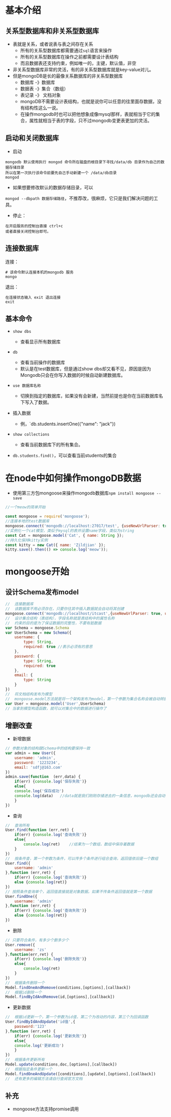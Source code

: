 # 基本介绍

## 关系型数据库和非关系型数据库

- 表就是关系，或者说表与表之间存在关系
  - 所有的关系型数据库都需要通过`sql`语言来操作
  - 所有的关系型数据库在操作之前都需要设计表结构
  - 而且数据表还支持约束，例如唯一的，主键，默认值，非空
- 非关系型数据库非常的灵活，有的非关系型数据库就是key-value对儿。
- 但是mongoDB是长的最像关系数据库的非关系型数据库
  - 数据库 -》数据库
  - 数据表 -》集合（数组）
  - 表记录 -》 文档对象
  - mongoDB不需要设计表结构，也就是说你可以任意的往里面存数据，没有结构性这么一说。
  - 在操作mongodb时也可以把他想象成像mysql那样，表就相当于它的集合，属性就相当于表的字段，只不过mongodb变更表更加的灵活。

## 启动和关闭数据库

- 启动

```
mongodb 默认使用执行 mongod 命令所在磁盘的根目录下寻找/data/db 目录作为自己的数据存储目录
所以在第一次执行该命令前要先自己手动新建一个 /data/db目录
mongod
```

- 如果想要修改默认的数据存储目录，可以

`mongod --dbpath 数据存储路径`，不推荐改，很麻烦，它只是我们解决问题的工具。

- 停止：

```
在开启服务的控制台直接 ctrl+c
或者直接关闭控制台即可。
```

##  连接数据库

连接：

```
# 该命令默认连接本机的mongodb 服务
mongo
```

退出：

```
在连接状态输入 exit 退出连接
exit
```

## 基本命令

- `show dbs`
  - 查看显示所有数据库
- `db`
  - 查看当前操作的数据库
  - 默认是在test数据库，但是通过show dbs却又看不见，原因是因为Mongodb只会在你写入数据的时候自动新建数据库。
- `use 数据库名称`
  - 切换到指定的数据库，如果没有会新建，当然前提也是你在当前数据库名下写入了数据。

- 插入数据
  - 例，`db.students.insertOne({"name": "jack"})

- `show collections`
  - 查看当前数据库下的所有集合。

- `db.students.find()`，可以查看当前students的集合

# 在node中如何操作mongoDB数据

- 使用第三方包mongoose来操作mongodb数据库`npm install mongoose --save`

```javascript
//一个meow的简单开始

const mongoose = require('mongoose');
//连接本地的test数据库
mongoose.connect('mongodb://localhost:27017/test', {useNewUrlParser: true, useUnifiedTopology: true});
//实例化一个cat模型，类似于mysql的表并设置name字段，类似为string
const Cat = mongoose.model('Cat', { name: String });
//持久化保持kitty实例
const kitty = new Cat({ name: 'Zildjian' });
kitty.save().then(() => console.log('meow'));
```

# mongoose开始

## 设计Schema发布model

```javascript
//	连接数据库
//	该数据库不用必须存在，只要你往其中插入数据就会自动将其创建
mongoose.connect('mongodb://localhost/itcast',{useNewUrlParser: true, useUnifiedTopology: true})
//	设计集合结构（表结构），字段名称就是表结构中的属性名称
//	约束的目的是为了保证数据的完整性，不要有脏数据
var Schema = mongoose.Schema
var UserSchema = new Schema({
    username: {
        type: String,
        required: true //表示必须有的意思
    },
    password: {
        type: String,
        required: true
    },
    email: {
        type: String
    }
})
//	将文档结构发布为模型
//	mongoose.model方法就是将一个架构发布为model，第一个参数为集合名称会被自动转换成小写。第二个参数架构Schema，返回值为模型构造函数。
var User = mongoose.model('User',UserSchema)
// 当拿到模型构造函数，就可以对集合中的数据进行操作了
```

## 增删改查

- 新增数据

```javascript
// 参数对象的结构跟Schema中的结构要保持一致
var admin = new User({
	username: 'admin',
	password: '1223234',
	email: 'sdfj@163.com'
})
admin.save(function  (err,data) {
	if(err) {console.log('保存失败')}
	else{
	console.log('保存成功')
	console.log(data)	//data就是我们刚刚存储进去的一条信息，mongodb还会自动帮我们生成_id
	}
})
```

- 查询

```javascript
//	查询所有
User.find(function (err,ret) {
	if(err) {console.log('查询失败')}
    else{
        console.log(ret)	//结果为一个数组，数组中保存着数据
    }
})
//	按条件查，第一个参数为条件，可以传多个条件进行组合查询，返回值依旧是一个数组
User.find({
    username: 'admin'
},function (err,ret) {
    if(err) {console.log('查询失败')}
    else {console.log(ret)}
})
// 按照条件查询单个，返回值直接就是对象数据。如果不传条件返回值就是第一个数据
User.findOne({
    username: 'admin'
},function (err,ret) {
    if(err) {console.log('查询失败')}
    else {console.log(ret)}
})
```

- 删除

```javascript
// 只要符合条件，有多少个删多少个
User.remove({
	username: 'zs'
},function(err,ret) {
	if(err) {console.log('删除失败')}
	else{
		console.log(ret)
	}
})
//	根据条件删除一个
Model.findOneAndRemove(conditions,[options],[callback])
//	根据id删除一个
Model.findByIdAndRemove(id,[options],[callback])
```

- 更新数据

```javascript
//	根据id更新一个，第一个参数为id值，第二个为改动的内容，第三个为回调函数
User.findByIdAndUpdate('id值',{
	password:'123'
},function (err,ret) {
	if(err) {console.log('更新失败')}
	else{
	console.log('更新成功')
	}
})
//	根据条件更新所有
Model.update(conditions,doc,[options],[callback])
//	根据指定条件更新一个
Model.findOneAndUpdate([conditions],[update],[options],[callback])
//	还有更多的编辑方法请自行查阅官方文档
```

## 补充

- mongoose方法支持promise调用

